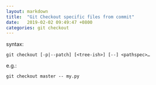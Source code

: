 ```yaml
---
layout: markdown
title:  "Git Checkout specific files from commit"
date:   2019-02-02 09:49:47 +0800
categories: git checkout
---
```

syntax:

```text
git checkout [-p|--patch] [<tree-ish>] [--] <pathspec>…
```

e.g.:
```text
git checkout master -- my.py
```
